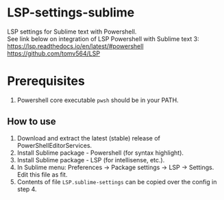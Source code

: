 # LSP-settings-sublime
LSP settings for Sublime text with Powershell.  
See link below on integration of LSP Powershell with Sublime text 3:  
https://lsp.readthedocs.io/en/latest/#powershell  
https://github.com/tomv564/LSP

# Prerequisites
1. Powershell core executable `pwsh` should be in your PATH.

## How to use
1. Download and extract the latest (stable) release of PowerShellEditorServices.
2. Install Sublime package - Powershell (for syntax highlight).
3. Install Sublime package - LSP (for intellisense, etc.).
4. In Sublime menu: Preferences -> Package settings -> LSP -> Settings. Edit this file as fit.
5. Contents of file `LSP.sublime-settings` can be copied over the config in step 4.
